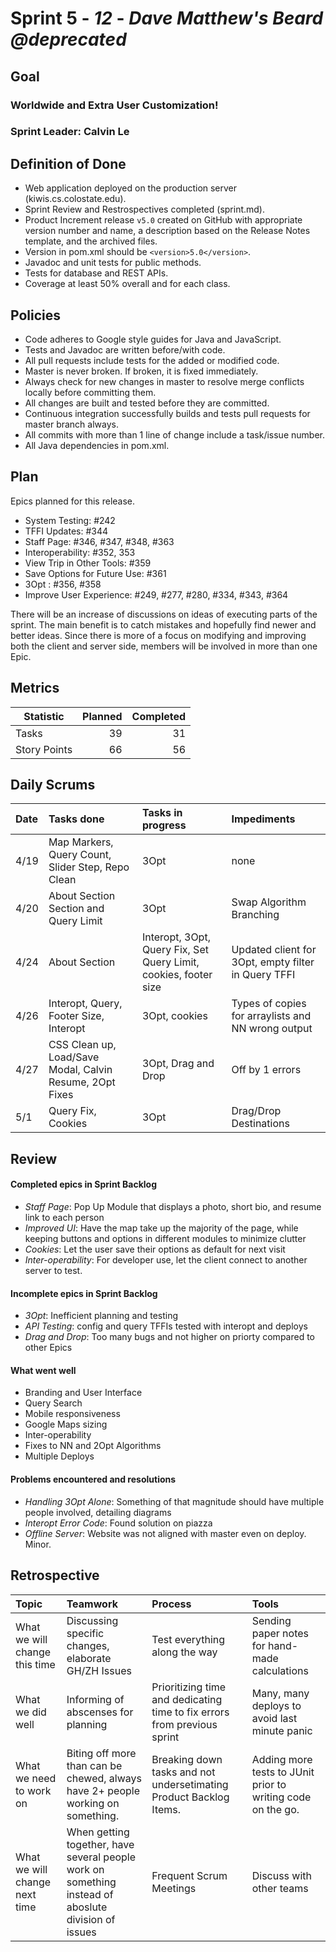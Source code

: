 # Sprint 5 - *12* - *Dave Matthew's Beard @deprecated*

## Goal

### Worldwide and Extra User Customization!
### Sprint Leader: Calvin Le

## Definition of Done

* Web application deployed on the production server (kiwis.cs.colostate.edu).
* Sprint Review and Restrospectives completed (sprint.md).
* Product Increment release `v5.0` created on GitHub with appropriate version number and name, a description based on the Release Notes template, and the archived files.
* Version in pom.xml should be `<version>5.0</version>`.
* Javadoc and unit tests for public methods.
* Tests for database and REST APIs.
* Coverage at least 50% overall and for each class.

## Policies

* Code adheres to Google style guides for Java and JavaScript.
* Tests and Javadoc are written before/with code.  
* All pull requests include tests for the added or modified code.
* Master is never broken.  If broken, it is fixed immediately.
* Always check for new changes in master to resolve merge conflicts locally before committing them.
* All changes are built and tested before they are committed.
* Continuous integration successfully builds and tests pull requests for master branch always.
* All commits with more than 1 line of change include a task/issue number.
* All Java dependencies in pom.xml.

## Plan

Epics planned for this release.

* System Testing: #242
* TFFI Updates: #344
* Staff Page: #346, #347, #348, #363
* Interoperability: #352, 353
* View Trip in Other Tools: #359
* Save Options for Future Use: #361
* 3Opt : #356, #358
* Improve User Experience:  #249, #277, #280, #334, #343, #364



There will be an increase of discussions on ideas of executing parts of the sprint. The main benefit is to catch mistakes and hopefully find newer and better ideas. Since there is more of a focus on modifying and improving both the client and server side, members will be involved in more than one Epic.

## Metrics

Statistic | Planned | Completed
--- | ---: | ---:
Tasks |  39   | 31 
Story Points |  66  | 56 

## Daily Scrums

Date | Tasks done  | Tasks in progress | Impediments 
:--- | :--- | :--- | :--- 
4/19 | Map Markers, Query Count, Slider Step, Repo Clean | 3Opt | none
4/20 | About Section Section and Query Limit | 3Opt | Swap Algorithm Branching
4/24 | About Section | Interopt, 3Opt, Query Fix, Set Query Limit, cookies, footer size | Updated client for 3Opt, empty filter in Query TFFI
4/26 | Interopt, Query, Footer Size, Interopt | 3Opt, cookies | Types of copies for arraylists and NN wrong output
4/27 | CSS Clean up, Load/Save Modal, Calvin Resume, 2Opt Fixes | 3Opt, Drag and Drop | Off by 1 errors
5/1  | Query Fix, Cookies | 3Opt | Drag/Drop Destinations 
 

## Review

#### Completed epics in Sprint Backlog 
* *Staff Page*: Pop Up Module that displays a photo, short bio, and resume link to each person
* *Improved UI*: Have the map take up the majority of the page, while keeping buttons and options in different modules to minimize clutter
* *Cookies*: Let the user save their options as default for next visit
* *Inter-operability*: For developer use, let the client connect to another server to test.

#### Incomplete epics in Sprint Backlog 
* *3Opt*: Inefficient planning and testing
* *API Testing*: config and query TFFIs tested with interopt and deploys
* *Drag and Drop*: Too many bugs and not higher on priorty compared to other Epics

#### What went well
* Branding and User Interface
* Query Search
* Mobile responsiveness
* Google Maps sizing
* Inter-operability
* Fixes to NN and 2Opt Algorithms
* Multiple Deploys

#### Problems encountered and resolutions
* *Handling 3Opt Alone*: Something of that magnitude should have multiple people involved, detailing diagrams
* *Interopt Error Code*: Found solution on piazza
* *Offline Server*: Website was not aligned with master even on deploy. Minor.

## Retrospective

Topic | Teamwork | Process | Tools
:--- | :--- | :--- | :---
What we will change this time | Discussing specific changes, elaborate GH/ZH Issues | Test everything along the way | Sending paper notes for hand-made calculations
What we did well | Informing of abscenses for planning | Prioritizing time and dedicating time to fix errors from previous sprint | Many, many deploys to avoid last minute panic
What we need to work on | Biting off more than can be chewed, always have 2+ people working on something. | Breaking down tasks and not undersetimating Product Backlog Items. | Adding more tests to JUnit prior to writing code on the go.
What we will change next time | When getting together, have several people work on something instead of aboslute division of issues | Frequent Scrum Meetings | Discuss with other teams 

